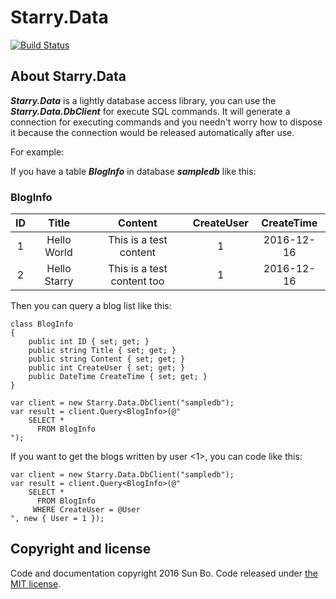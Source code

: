 # Starry.Data
[![Build Status](https://travis-ci.org/LuckyStarry/Starry.Data.svg)](https://travis-ci.org/LuckyStarry/Starry.Data)

## About Starry.Data
***Starry.Data*** is a lightly database access library, you can use the ***Starry.Data.DbClient*** for execute SQL commands. It will generate a connection for executing commands and you needn't worry how to dispose it because the connection would be released automatically after use.

For example:

If you have a table ***BlogInfo*** in database ***sampledb*** like this:

### BlogInfo
| ID | Title | Content | CreateUser | CreateTime |
| :-: | :-: | :-: | :-: | :-: |
| 1 | Hello World | This is a test content | 1 | 2016-12-16 |
| 2 | Hello Starry | This is a test content too | 1 | 2016-12-16 |

Then you can query a blog list like this:
```
class BlogInfo
{
    public int ID { set; get; }
    public string Title { set; get; }
    public string Content { set; get; }
    public int CreateUser { set; get; }
    public DateTime CreateTime { set; get; }
}

var client = new Starry.Data.DbClient("sampledb");
var result = client.Query<BlogInfo>(@"
    SELECT *
      FROM BlogInfo
");
```

If you want to get the blogs written by user <1>, you can code like this:
```
var client = new Starry.Data.DbClient("sampledb");
var result = client.Query<BlogInfo>(@"
    SELECT *
      FROM BlogInfo
     WHERE CreateUser = @User
", new { User = 1 });
```

## Copyright and license
Code and documentation copyright 2016 Sun Bo. Code released under [the MIT license](https://github.com/LuckyStarry/Starry.Data/blob/master/LICENSE).
